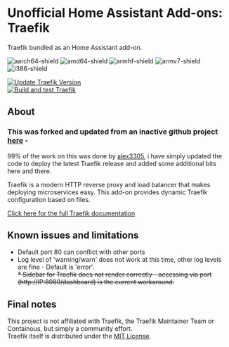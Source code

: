 # Unofficial Home Assistant Add-ons: Traefik

Traefik bundled as an Home Assistant add-on.

![aarch64-shield](https://img.shields.io/badge/aarch64-yes-green)
![amd64-shield](https://img.shields.io/badge/amd64-yes-green)
![armhf-shield](https://img.shields.io/badge/armhf-yes-green)
![armv7-shield](https://img.shields.io/badge/armv7-yes-green)
![i386-shield](https://img.shields.io/badge/i386-yes-green)

[![Update Traefik Version](https://github.com/boomam/home-assistant-addons/actions/workflows/update-traefik-version.yml/badge.svg)](https://github.com/boomam/home-assistant-addons/actions/workflows/update-traefik-version.yml)  
[![Build and test Traefik](https://github.com/boomam/home-assistant-addons/actions/workflows/build_traefik.yml/badge.svg)](https://github.com/boomam/home-assistant-addons/actions/workflows/build_traefik.yml)

## About
### This was forked and updated from an inactive github project [here](https://alxx.nl/home-assistant-addons/) -  
99% of the work on this was done by [alex3305](https://github.com/alex3305), i have simply updated the code to deploy the latest Traefik release and added some additional bits here and there.  

Traefik is a modern HTTP reverse proxy and load balancer that makes deploying microservices easy. This add-on provides dynamic Traefik configuration based on files.  

[Click here for the full Traefik documentation](https://docs.traefik.io/)  

## Known issues and limitations

* Default port 80 can conflict with other ports  
* Log level of 'warning/warn' does not work at this time, other log levels are fine - Default is 'error'.  
~~* Sidebar for Traefik does not render correctly - accessing via port (http://IP:8080/dashboard) is the current workaround.~~  

## Final notes

This project is not affiliated with Traefik, the Traefik Maintainer Team or Containous, but simply a community effort.  
Traefik itself is distributed under the [MIT License](https://github.com/containous/traefik/blob/master/LICENSE.md).  
